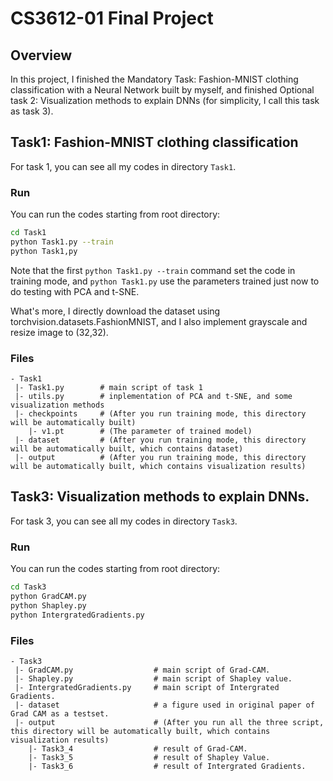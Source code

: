 # CS3612-01 Final Project

## Overview
In this project, I finished the Mandatory Task: Fashion-MNIST clothing classification with a Neural Network built by myself, and finished Optional task 2: Visualization methods to explain DNNs (for simplicity, I call this task as task 3). 

## Task1: Fashion-MNIST clothing classification
For task 1, you can see all my codes in directory `Task1`. 

### Run
You can run the codes starting from root directory:
```bash
cd Task1
python Task1.py --train
python Task1,py
```
Note that the first `python Task1.py --train` command set the code in training mode, and `python Task1.py` use the parameters trained just now to do testing with PCA and t-SNE.

What's more, I directly download the dataset using torchvision.datasets.FashionMNIST, and I also implement grayscale and resize image to (32,32).
### Files
```
- Task1
 |- Task1.py        # main script of task 1
 |- utils.py        # inplementation of PCA and t-SNE, and some visualization methods
 |- checkpoints     # (After you run training mode, this directory will be automatically built)
    |- v1.pt        # (The parameter of trained model)
 |- dataset         # (After you run training mode, this directory will be automatically built, which contains dataset)
 |- output          # (After you run training mode, this directory will be automatically built, which contains visualization results)
```

## Task3: Visualization methods to explain DNNs. 
For task 3, you can see all my codes in directory `Task3`. 

### Run
You can run the codes starting from root directory:
```bash
cd Task3
python GradCAM.py
python Shapley.py
python IntergratedGradients.py
```
### Files
```
- Task3
 |- GradCAM.py                  # main script of Grad-CAM.
 |- Shapley.py                  # main script of Shapley value.
 |- IntergratedGradients.py     # main script of Intergrated Gradients.
 |- dataset                     # a figure used in original paper of Grad CAM as a testset.
 |- output                      # (After you run all the three script, this directory will be automatically built, which contains visualization results)
    |- Task3_4                  # result of Grad-CAM.
    |- Task3_5                  # result of Shapley Value.
    |- Task3_6                  # result of Intergrated Gradients.
```